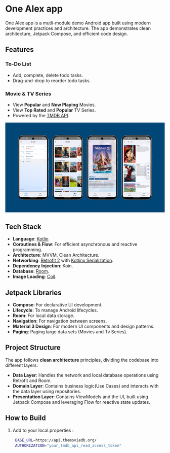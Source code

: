 # One Alex app

One Alex app is a mutli-module demo Android app built using modern development practices and architecture. The app demonstrates clean architecture, Jetpack Compose, and efficient code design.

## Features

### To-Do List
- Add, complete, delete todo tasks.
- Drag-and-drop to reorder todo tasks.

### Movie & TV Series
- View **Popular** and **Now Playing** Movies.
- View **Top Rated** and **Popular** TV Series.
- Powered by the [TMDB API](https://www.themoviedb.org/documentation/api).

<p align="center">
<img src="/previews/screenshots.png" />
</p>

## Tech Stack

- **Language**: [Kotlin](https://kotlinlang.org/)
- **Coroutines & Flow**: For efficient asynchronous and reactive programming.
- **Architecture**: MVVM, Clean Architecture.
- **Networking**: [Retrofit 2](https://square.github.io/retrofit/) with [Kotlinx Serialization](https://github.com/Kotlin/kotlinx.serialization).
- **Dependency Injection**: Koin.
- **Database**: [Room](https://developer.android.com/training/data-storage/room).
- **Image Loading**: [Coil](https://coil-kt.github.io/coil/).

## Jetpack Libraries

- **Compose**: For declarative UI development.
- **Lifecycle**: To manage Android lifecycles.
- **Room**: For local data storage.
- **Navigation**: For navigation between screens.
- **Material 3 Design**: For modern UI components and design patterns.
- **Paging**: Paging large data sets (Movies and Tv Series).


## Project Structure

The app follows **clean architecture** principles, dividing the codebase into different layers:

- **Data Layer**: Handles the network and local database operations using Retrofit and Room.
- **Domain Layer**: Contains business logic(Use Cases) and interacts with the data layer using repositories.
- **Presentation Layer**: Contains ViewModels and the UI, built using Jetpack Compose and leveraging Flow for reactive state updates.

## How to Build

1. Add to your local.properties :
   ```bash
    BASE_URL=https://api.themoviedb.org/
    AUTHORIZATION="your_tmdb_api_read_access_token"